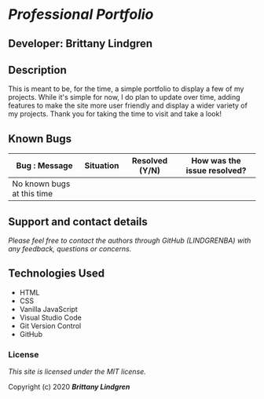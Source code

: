 # _Professional Portfolio_

## Developer:  **Brittany Lindgren**

## Description

This is meant to be, for the time, a simple portfolio to display a few of my projects. While it's simple for now, I do plan to update over time, adding features to make the site more user friendly and display a wider variety of my projects. Thank you for taking the time to visit and take a look! 


## Known Bugs

| Bug : Message |  Situation  | Resolved (Y/N) |  How was the issue resolved?  |
| ------- | ----- | ------ | ------- |
|  No known bugs at this time  |   |   |   |


## Support and contact details

_Please feel free to contact the authors through GitHub (LINDGRENBA) with any feedback, questions or concerns._


## Technologies Used

* HTML
* CSS
* Vanilla JavaScript
* Visual Studio Code
* Git Version Control
* GitHub


### License

*This site is licensed under the MIT license.*

Copyright (c) 2020 **_Brittany Lindgren_**